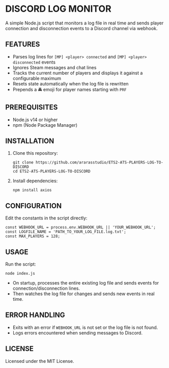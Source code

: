 DISCORD LOG MONITOR
===================

A simple Node.js script that monitors a log file in real time and sends player connection and disconnection events to a Discord channel via webhook.

FEATURES
--------
- Parses log lines for `[MP] <player> connected` and `[MP] <player> disconnected` events
- Ignores Steam messages and chat lines
- Tracks the current number of players and displays it against a configurable maximum
- Resets state automatically when the log file is rewritten
- Prepends a 🚔 emoji for player names starting with `PRF`

PREREQUISITES
-------------
- Node.js v14 or higher
- npm (Node Package Manager)

INSTALLATION
------------
1. Clone this repository:
   ```
   git clone https://github.com/ararasstudio/ETS2-ATS-PLAYERS-LOG-TO-DISCORD
   cd ETS2-ATS-PLAYERS-LOG-TO-DISCORD
   ```
2. Install dependencies:
   ```
   npm install axios
   ```

CONFIGURATION
-------------
Edit the constants in the script directly:

```
const WEBHOOK_URL = process.env.WEBHOOK_URL || 'YOUR_WEBHOOK_URL';
const LOGFILE_NAME = 'PATH_TO_YOUR_LOG_FILE.log.txt';
const MAX_PLAYERS = 128;
```

USAGE
-----
Run the script:

```
node index.js
```

- On startup, processes the entire existing log file and sends events for connection/disconnection lines.
- Then watches the log file for changes and sends new events in real time.

ERROR HANDLING
--------------
- Exits with an error if `WEBHOOK_URL` is not set or the log file is not found.
- Logs errors encountered when sending messages to Discord.

LICENSE
-------
Licensed under the MIT License.

